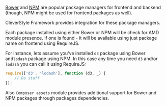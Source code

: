 [Bower](http://bower.io/) and [NPM](https://www.npmjs.com/) are popular package managers for frontend and backend (though, NPM might be used for frontend packages as well).

CleverStyle Framework provides integration for these package managers.

Each package installed using either Bower or NPM will be check for AMD module presence. If one is found - it will be available using just package name on frontend using RequireJS.

For instance, lets assume you've installed `d3` package using Bower and`lodash` package using NPM. In this case any time you need `d3` and/or `lodash` you can call it using RequireJS:

```javascript
require(['d3', 'lodash'], function (d3, _) {
    // Do stuff
});
```

Also `Composer assets` module provides additional support for Bower and NPM packages through packages dependencies.
